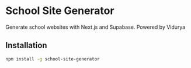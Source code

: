 # School Site Generator

Generate school websites with Next.js and Supabase. Powered by Vidurya

## Installation
```bash
npm install -g school-site-generator